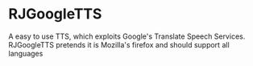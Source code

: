 # RJGoogleTTS
A easy to use TTS, which exploits Google's Translate Speech Services. RJGoogleTTS pretends it is Mozilla's firefox and should support all languages
